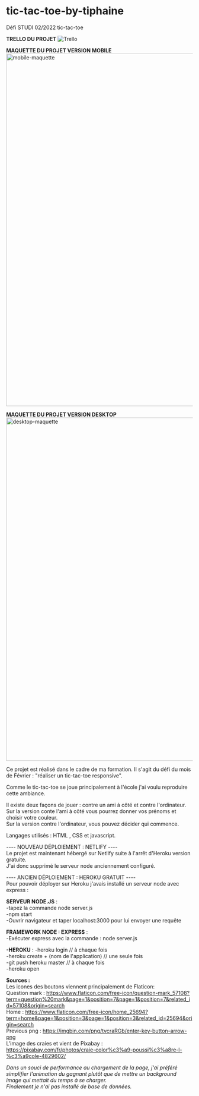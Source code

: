 # tic-tac-toe-by-tiphaine
Défi STUDI 02/2022 tic-tac-toe

**TRELLO DU PROJET** 
![Trello](https://user-images.githubusercontent.com/90333029/154997072-92e5aa8f-a0dd-4303-beac-d439049e2f06.png)

**MAQUETTE DU PROJET VERSION MOBILE**
<img width="949" alt="mobile-maquette" src="https://user-images.githubusercontent.com/90333029/157853763-52b0fa95-dd36-4503-9914-a3b8756fa060.png">

**MAQUETTE DU PROJET VERSION DESKTOP**
<img width="924" alt="desktop-maquette" src="https://user-images.githubusercontent.com/90333029/157853904-6619921b-dd50-4a35-9d77-05ea59cb7892.png">

Ce projet est réalisé dans le cadre de ma formation. Il s'agit du défi du mois de Février : "réaliser un tic-tac-toe responsive".  

Comme le tic-tac-toe se joue principalement à l'école j'ai voulu reproduire cette ambiance.  

Il existe deux façons de jouer : contre un ami à côté et contre l'ordinateur.  
Sur la version conte l'ami à côté vous pourrez donner vos prénoms et choisir votre couleur.  
Sur la version contre l'ordinateur, vous pouvez décider qui commence.

Langages utilisés : HTML , CSS et javascript.  

---- NOUVEAU DÉPLOIEMENT : NETLIFY ----  
Le projet est maintenant hébergé sur Netlify suite à l'arrêt d'Heroku version gratuite.  
J'ai donc supprimé le serveur node anciennement configuré.

---- ANCIEN DÉPLOIEMENT : HEROKU GRATUIT ----  
Pour pouvoir déployer sur Heroku j'avais installé un serveur node avec express :  

**SERVEUR NODE.JS** :  
-tapez la commande node server.js  
-npm start  
-Ouvrir navigateur et taper localhost:3000 pour lui envoyer une requête  

**FRAMEWORK NODE : EXPRESS** :  
-Exécuter express avec la commande : node server.js    

**-HEROKU** :
-heroku login // à chaque fois  
-heroku create  + (nom de l'application) // une seule fois   
-git push heroku master // à chaque fois  
-heroku open   

**Sources :**   
Les icones des boutons viennent principalement de Flaticon:  
Question mark : https://www.flaticon.com/free-icon/question-mark_57108?term=question%20mark&page=1&position=7&page=1&position=7&related_id=57108&origin=search  
Home : https://www.flaticon.com/free-icon/home_25694?term=home&page=1&position=3&page=1&position=3&related_id=25694&origin=search  
Previous png : https://imgbin.com/png/tvcraRGb/enter-key-button-arrow-png  
L'image des craies et vient de Pixabay :  https://pixabay.com/fr/photos/craie-color%c3%a9-poussi%c3%a8re-l-%c3%a9cole-4829602/  
 
_Dans un souci de performance au chargement de la page, j'ai préféré simplifier l'animation du gagnant plutôt que de mettre un background image qui mettait du temps à se charger.  
Finalement je n'ai pas installé de base de données._ 
